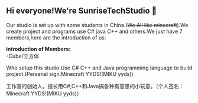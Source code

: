 ## Hi everyone!We're SunriseTechStudio 👋
Our studio is set up with some students in China.(~~We All like minecraft~~).We create project and programs use C# java C++ and others.We just have 7 members,here are the introduction of us:

**introduction of Members:**  
-Cube/立方体 

Who setup this studio.Use C# C++ and Java programming language to build project.(Persenal sign:Minecraft YYDS!(MIKU yyds))

工作室的创始人。擅长用C#,C++和Java搞各种有意思的小玩意。（个人签名：Minecraft YYDS!(MIKU yyds)）

